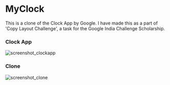 # MyClock
This is a clone of the Clock App by Google.
I have made this as a part of 'Copy Layout Challenge', a task for the Google India Challenge Scholarship.

### Clock App
![screenshot_clockapp](https://user-images.githubusercontent.com/35659656/37696469-b0197d6e-2cfc-11e8-94b2-b5543c618780.png)
### Clone
![screenshot_clone](https://user-images.githubusercontent.com/35659656/37696468-afe2bc2a-2cfc-11e8-9759-6b2b0b6c6571.png)
